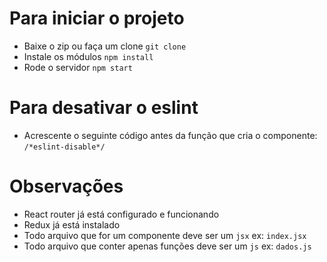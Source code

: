 # Para iniciar o projeto
  
  - Baixe o zip ou faça um clone `git clone`
  - Instale os módulos `npm install`
  - Rode o servidor `npm start`

# Para desativar o eslint

  - Acrescente o seguinte código antes da função que cria o componente: `/*eslint-disable*/`

# Observações
  
  - React router já está configurado e funcionando
  - Redux já está instalado
  - Todo arquivo que for um componente deve ser um `jsx` ex: `index.jsx`
  - Todo arquivo que conter apenas funções deve ser um `js` ex: `dados.js`
  
